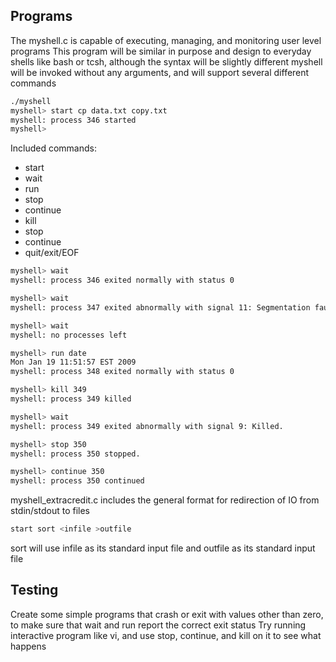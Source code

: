 ## Programs
The myshell.c is capable of executing, managing, and monitoring user level programs
This program will be similar in purpose and design to everyday shells like bash or tcsh, although the syntax will be slightly different
myshell will be invoked without any arguments, and will support several different commands

```sh
./myshell
myshell> start cp data.txt copy.txt
myshell: process 346 started
myshell> 
```

Included commands:
* start
* wait
* run
* stop
* continue
* kill
* stop
* continue
* quit/exit/EOF

```sh
myshell> wait
myshell: process 346 exited normally with status 0

myshell> wait
myshell: process 347 exited abnormally with signal 11: Segmentation fault.

myshell> wait
myshell: no processes left

myshell> run date
Mon Jan 19 11:51:57 EST 2009
myshell: process 348 exited normally with status 0

myshell> kill 349
myshell: process 349 killed

myshell> wait
myshell: process 349 exited abnormally with signal 9: Killed.

myshell> stop 350
myshell: process 350 stopped.

myshell> continue 350
myshell: process 350 continued
```


myshell_extracredit.c includes the general format for redirection of IO from stdin/stdout to files
```sh
start sort <infile >outfile
```
sort will use infile as its standard input file and outfile as its standard input file

## Testing
Create some simple programs that crash or exit with values other than zero, to make sure that wait and run report the correct exit status
Try running interactive program like vi, and use stop, continue, and kill on it to see what happens
